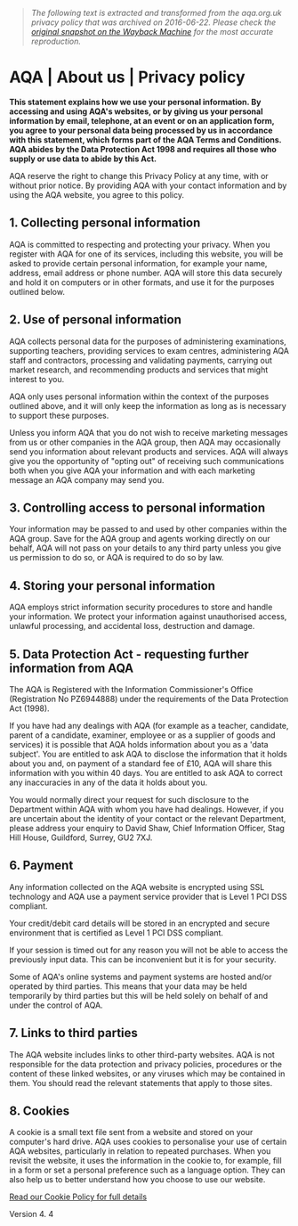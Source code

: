> *The following text is extracted and transformed from the aqa.org.uk privacy policy that was archived on 2016-06-22. Please check the [original snapshot on the Wayback Machine](https://web.archive.org/web/20160622145350id_/http%3A//www.aqa.org.uk/about-us/privacy-statement) for the most accurate reproduction.*

# AQA | About us | Privacy policy

**This statement explains how we use your personal information. By accessing and using AQA's websites, or by giving us your personal information by email, telephone, at an event or on an application form, you agree to your personal data being processed by us in accordance with this statement, which forms part of the AQA Terms and Conditions. AQA abides by the Data Protection Act 1998 and requires all those who supply or use data to abide by this Act.**

AQA reserve the right to change this Privacy Policy at any time, with or without prior notice. By providing AQA with your contact information and by using the AQA website, you agree to this policy.

## 1\. Collecting personal information

AQA is committed to respecting and protecting your privacy. When you register with AQA for one of its services, including this website, you will be asked to provide certain personal information, for example your name, address, email address or phone number. AQA will store this data securely and hold it on computers or in other formats, and use it for the purposes outlined below.

## 2\. Use of personal information

AQA collects personal data for the purposes of administering examinations, supporting teachers, providing services to exam centres, administering AQA staff and contractors, processing and validating payments, carrying out market research, and recommending products and services that might interest to you.

AQA only uses personal information within the context of the purposes outlined above, and it will only keep the information as long as is necessary to support these purposes.

Unless you inform AQA that you do not wish to receive marketing messages from us or other companies in the AQA group, then AQA may occasionally send you information about relevant products and services. AQA will always give you the opportunity of "opting out" of receiving such communications both when you give AQA your information and with each marketing message an AQA company may send you.

## 3\. Controlling access to personal information

Your information may be passed to and used by other companies within the AQA group. Save for the AQA group and agents working directly on our behalf, AQA will not pass on your details to any third party unless you give us permission to do so, or AQA is required to do so by law.

## 4\. Storing your personal information

AQA employs strict information security procedures to store and handle your information. We protect your information against unauthorised access, unlawful processing, and accidental loss, destruction and damage.

## 5\. Data Protection Act - requesting further information from AQA

The AQA is Registered with the Information Commissioner's Office (Registration No PZ6944888) under the requirements of the Data Protection Act (1998).

If you have had any dealings with AQA (for example as a teacher, candidate, parent of a candidate, examiner, employee or as a supplier of goods and services) it is possible that AQA holds information about you as a 'data subject'. You are entitled to ask AQA to disclose the information that it holds about you and, on payment of a standard fee of £10, AQA will share this information with you within 40 days. You are entitled to ask AQA to correct any inaccuracies in any of the data it holds about you.

You would normally direct your request for such disclosure to the Department within AQA with whom you have had dealings. However, if you are uncertain about the identity of your contact or the relevant Department, please address your enquiry to David Shaw, Chief Information Officer, Stag Hill House, Guildford, Surrey, GU2 7XJ.

## 6\. Payment

Any information collected on the AQA website is encrypted using SSL technology and AQA use a payment service provider that is Level 1 PCI DSS compliant.

Your credit/debit card details will be stored in an encrypted and secure environment that is certified as Level 1 PCI DSS compliant.

If your session is timed out for any reason you will not be able to access the previously input data. This can be inconvenient but it is for your security.

Some of AQA's online systems and payment systems are hosted and/or operated by third parties. This means that your data may be held temporarily by third parties but this will be held solely on behalf of and under the control of AQA.

## 7\. Links to third parties

The AQA website includes links to other third-party websites. AQA is not responsible for the data protection and privacy policies, procedures or the content of these linked websites, or any viruses which may be contained in them. You should read the relevant statements that apply to those sites.

## 8\. Cookies

A cookie is a small text file sent from a website and stored on your computer's hard drive. AQA uses cookies to personalise your use of certain AQA websites, particularly in relation to repeated purchases. When you revisit the website, it uses the information in the cookie to, for example, fill in a form or set a personal preference such as a language option. They can also help us to better understand how you choose to use our website.

[Read our Cookie Policy for full details](http://www.aqa.org.uk/about-us/cookie-policy)

Version 4. 4
